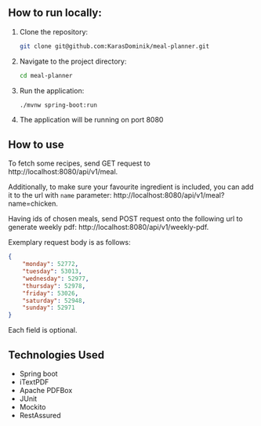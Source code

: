 ## How to run locally:
1. Clone the repository:
   ```bash
   git clone git@github.com:KarasDominik/meal-planner.git
2. Navigate to the project directory:
   ```bash
   cd meal-planner
3. Run the application:
   ```bash
   ./mvnw spring-boot:run
4. The application will be running on port 8080

## How to use
To fetch some recipes, send GET request to http://localhost:8080/api/v1/meal.

Additionally, to make sure your favourite ingredient is included, you can add it to the url with `name` parameter: http://localhost:8080/api/v1/meal?name=chicken.


Having ids of chosen meals, send POST request onto the following url to generate weekly pdf: http://localhost:8080/api/v1/weekly-pdf.

Exemplary request body is as follows:

```json
{
    "monday": 52772,
    "tuesday": 53013,
    "wednesday": 52977,
    "thursday": 52978,
    "friday": 53026,
    "saturday": 52948,
    "sunday": 52971
}
```
Each field is optional.

## Technologies Used
- Spring boot
- iTextPDF
- Apache PDFBox
- JUnit
- Mockito
- RestAssured

